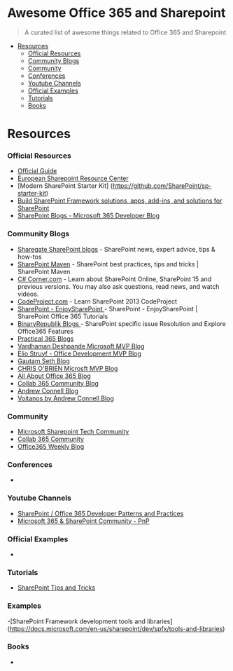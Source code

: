 # Awesome Office 365 and Sharepoint
> A curated list of awesome things related to Office 365 and Sharepoint
- [Resources](#resources)
    - [Official Resources](#official-resources)
    - [Community Blogs](#community-blogs)
    - [Community](#community)
    - [Conferences](#conferences)
    - [Youtube Channels](#youtube-channels)
    - [Official Examples](#official-examples)
    - [Tutorials](#tutorials)
    - [Books](#books)

# Resources

### Official Resources
- [Official Guide](https://developer.microsoft.com/en-us/office/docs)
- [European Sharepoint Resource Center](https://www.sharepointeurope.com/resource-centre/)
- [Modern SharePoint Starter Kit] (https://github.com/SharePoint/sp-starter-kit)
- [Build SharePoint Framework solutions, apps, add-ins, and solutions for SharePoint](https://docs.microsoft.com/en-us/sharepoint/dev/?view=sp-typescript-latest)
- [SharePoint Blogs - Microsoft 365 Developer Blog](https://developer.microsoft.com/en-us/sharepoint/blogs/)

### Community Blogs
- [Sharegate SharePoint blogs](https://en.share-gate.com/blog?category=sharepoint) - SharePoint news, expert advice, tips & how-tos
- [ SharePoint Maven](https://sharepointmaven.com/blog-sharepoint-best-practices/) - SharePoint best practices, tips and tricks | SharePoint Maven
- [C# Corner.com](https://www.c-sharpcorner.com/technologies/sharepoint) - Learn about SharePoint Online, SharePoint 15 and previous versions. You may also ask questions, read news, and watch videos.
- [CodeProject.com](https://www.codeproject.com/Tags/SharePoint2013) - Learn SharePoint 2013  CodeProject
- [SharePoint - EnjoySharePoint ](https://www.enjoysharepoint.com/) - SharePoint - EnjoySharePoint | SharePoint Office 365 Tutorials
- [BinaryRepublik Blogs ](http://blog.binaryrepublik.com/) - SharePoint specific issue Resolution and Explore Office365 Features
- [Practical 365 Blogs](https://practical365.com/blog/)
- [Vardhaman Deshpande Microsoft MVP Blog](https://www.vrdmn.com/)
- [Elio Struyf - Office Development MVP Blog](https://www.eliostruyf.com/)
- [Gautam Seth Blog](https://gautamdsheth.wordpress.com/)
- [CHRIS O'BRIEN Microsft MVP Blog](https://www.sharepointnutsandbolts.com/)
- [All About Office 365 Blog](https://www.allabout365.com/)
- [Collab 365 Community Blog](https://collab365.community/category/office-365/)
- [Andrew Connell Blog](https://www.andrewconnell.com/blog/)
- [Voitanos by Andrew Connell Blog](https://www.voitanos.io/blog)

### Community
- [Microsoft Sharepoint Tech Community](https://techcommunity.microsoft.com/t5/Microsoft-SharePoint-Blog/bg-p/SPBlog)
- [Collab 365 Community](https://collab365.community)
- [Office365 Weekly Blog](https://office365weekly.blog/)

### Conferences
-

### Youtube Channels
- [SharePoint / Office 365 Developer Patterns and Practices](https://github.com/SharePoint/PnP)
- [Microsoft 365 & SharePoint Community - PnP](https://www.youtube.com/channel/UC_mKdhw-V6CeCM7gTo_Iy7w)


### Official Examples
- 

### Tutorials
- [SharePoint Tips and Tricks](https://anomepani.github.io/)

### Examples
-[SharePoint Framework development tools and libraries] (https://docs.microsoft.com/en-us/sharepoint/dev/spfx/tools-and-libraries)

### Books
-
